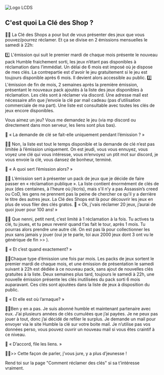 ![Logo LCDS](https://shelter.moe/system/accounts/headers/109/840/972/378/027/638/original/15f3bc52e9803e1d.jpg)

## C'est quoi La Clé des Shop ?

👨‍🏫 La Clé des Shops a pour but de vous présenter des jeux que vous pouvez/pourrez réclamer. Et ça se divise en 2 émissions mensuelles le samedi à 22h:

   1️⃣ L'émission qui suit le premier mardi de chaque mois présente le nouveau pack Humble fraichement sorti, les jeux n’étant pas disponibles à réclamation dans l’immédiat. Un délai de 6 mois est imposé où je dispose de mes clés. La contrepartie est d'avoir le jeu gratuitement si le jeu est toujours disponible après 6 mois. Il devient alors accessible au public.
   2️⃣ L'émission de fin de mois, 2 semaines après la première émission, présentant le nouveaux pack ajoutés à la liste des jeux disponibles à réclamation. Les clés sont à réclamer via discord. Une adresse mail est nécessaire afin que j’envoie la clé par mail cadeau (pas d’utilisation commerciale de ma part). Une liste est consultable avec toutes les clés de jeux encore disponibles. 

Vous aimez un jeu? Vous me demandez le jeu (via mp discord ou directement dans mon serveur, les liens sont plus bas).

🤔 « La demande de clé se fait-elle uniquement pendant l’émission ? »

👨‍🏫 Non, la liste est tout le temps disponible et la demande de clé n’est pas limitée à l’émission uniquement. On est jeudi, vous vous ennuyez, vous voyez une clé qui vous intéresse, vous m’envoyez un ptit mot sur discord, je vous envoie la clé, vous dansez de bonheur, terminé.

🤔 « A quoi sert l’émission alors? »

👨‍🏫 L’émission sert à présenter un pack de jeux que je décide de faire passer en « réclamation publique ». La liste contient énormément de clés de jeux (des centaines, à l’heure où j’écris), mais s'il n’y a pas Assassin’s creed ou CoD, les gens ne prennent pas la peine de chercher ce qu’il y a derrière le titre des autres jeux. La Clé des Shops est là pour découvrir les jeux en plus de vous filer des clés gratos. 
🤔 « Ok, j’vais réclamer 20 jeux, j’aurai de quoi jouer pour 100 ans! »

👨‍🏫 Que nenni, petit nerd, c’est limité à 1 réclamation à la fois. Tu actives ta clé, tu joues, et tu peux revenir quand t’as fait le tour, après 1 mois. Tu pourras alors prendre une autre clé. On est pas là pour collectionner les jeux sans jamais y jouer (oui je te parle, toi aux 2000 jeux dont 3 ont vu le générique de fin >> ).

🤔 « Et c’est quand exactement? »

👨‍🏫Chaque type d’émission une fois par mois. Les packs de jeux sortent le premier mardi de chaque mois, et une émission de présentation le samedi suivant à 22h est dédiée à ce nouveau pack, sans ajout de nouvelles clés gratuites à la liste. Deux semaines plus tard, toujours le samedi à 22h, une nouvelle émission présente les clés inutilisées du pack sorti 6 mois auparavant. Ces clés sont ajoutées dans la liste de jeux à disposition du public.

🤔 « Et elle est où l’arnaque? »

👨‍🏫Ben y en a pas. Je suis abonné humble et maintenant partenaire avec eux. J’ai plusieurs années de clés cumulées que j’ai payées. Je ne peux pas jouer à tout, donc j’ai décidé de refiler le surplus. Je demande un mail pour envoyer via le site Humble la clé sur votre boite mail. Je n’utilise pas vos données perso, vous pouvez ouvrir un nouveau mail si vous êtes craintif à ce niveau.

🤔 « D’accord, file les liens. »

👨‍🏫>> Cette façon de parler, j’vous jure, y a plus d’jeunesse !

Rend toi sur la page "Comment réclamer des clés" si sa t'intéresse vraiment.